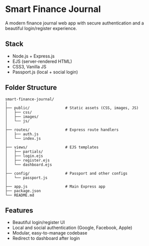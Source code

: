 # Smart Finance Journal

A modern finance journal web app with secure authentication and a beautiful login/register experience.

## Stack
- Node.js + Express.js
- EJS (server-rendered HTML)
- CSS3, Vanilla JS
- Passport.js (local + social login)

## Folder Structure
```
smart-finance-journal/
│
├── public/                # Static assets (CSS, images, JS)
│   ├── css/
│   ├── images/
│   └── js/
│
├── routes/                # Express route handlers
│   ├── auth.js
│   └── index.js
│
├── views/                 # EJS templates
│   ├── partials/
│   ├── login.ejs
│   ├── register.ejs
│   └── dashboard.ejs
│
├── config/                # Passport and other configs
│   └── passport.js
│
├── app.js                 # Main Express app
├── package.json
└── README.md
```

## Features
- Beautiful login/register UI
- Local and social authentication (Google, Facebook, Apple)
- Modular, easy-to-manage codebase
- Redirect to dashboard after login 